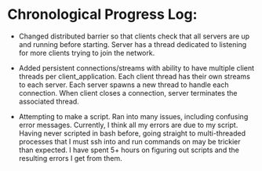 # Chronological Progress Log:

* Changed distributed barrier so that clients check that all servers are up and running before starting.
    Server has a thread dedicated to listening for more clients trying to join the network.

* Added persistent connections/streams with ability to have multiple client threads per client_application.
    Each client thread has their own streams to each server. Each server spawns a new thread to handle
    each connection. When client closes a connection, server terminates the associated thread.

* Attempting to make a script. Ran into many issues, including confusing error messages. Currently, I think
    all my errors are due to my script. Having never scripted in bash before, going straight to multi-threaded
    processes that I must ssh into and run commands on may be trickier than expected. I have spent 5+ hours
    on figuring out scripts and the resulting errors I get from them.